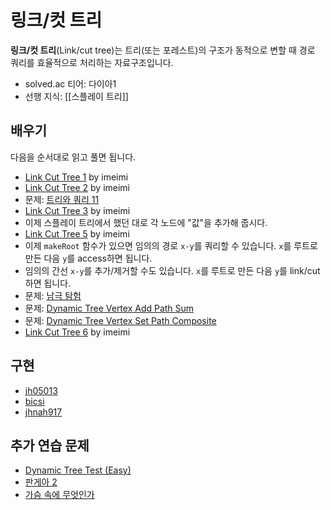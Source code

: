 # 링크/컷 트리

**링크/컷 트리**(Link/cut tree)는 트리(또는 포레스트)의 구조가 동적으로 변할 때 경로 쿼리를 효율적으로 처리하는 자료구조입니다.

- solved.ac 티어: 다이아1
- 선행 지식: [[스플레이 트리]]

## 배우기
다음을 순서대로 읽고 풀면 됩니다.

- [Link Cut Tree 1](https://imeimi.tistory.com/27?category=256657) by imeimi
- [Link Cut Tree 2](https://imeimi.tistory.com/28?category=256657) by imeimi
- 문제: [트리와 쿼리 11](https://www.acmicpc.net/problem/13539)
- [Link Cut Tree 3](https://imeimi.tistory.com/30?category=256657) by imeimi
- 이제 스플레이 트리에서 했던 대로 각 노드에 "값"을 추가해 줍시다.
- [Link Cut Tree 5](https://imeimi.tistory.com/31?category=256657) by imeimi
- 이제 `makeRoot` 함수가 있으면 임의의 경로 `x-y`를 쿼리할 수 있습니다. `x`를 루트로 만든 다음 `y`를 access하면 됩니다.
- 임의의 간선 `x-y`를 추가/제거할 수도 있습니다. `x`를 루트로 만든 다음 `y`를 link/cut하면 됩니다.
- 문제: [남극 탐험](https://www.acmicpc.net/problem/21973)
- 문제: [Dynamic Tree Vertex Add Path Sum](https://judge.yosupo.jp/problem/dynamic_tree_vertex_add_path_sum)
- 문제: [Dynamic Tree Vertex Set Path Composite](https://judge.yosupo.jp/problem/dynamic_tree_vertex_set_path_composite)
- [Link Cut Tree 6](https://imeimi.tistory.com/35?category=256657) by imeimi

## 구현
- [jh05013](https://github.com/jh05013/BOJ_algorithms/blob/master/cpp/data_structure/linkcut.cpp)
- [bicsi](https://codeforces.com/blog/entry/75885)
- [jhnah917](https://github.com/justiceHui/AlgorithmImplement/blob/master/DataStructure/LinkCutTree.cpp)

## 추가 연습 문제
- [Dynamic Tree Test (Easy)](https://dmoj.ca/problem/ds5easy)
- [판게아 2](https://www.acmicpc.net/problem/10724)
- [가슴 속에 무엇인가](https://www.acmicpc.net/problem/18861)